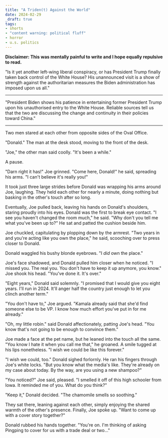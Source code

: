 ```yaml
---
title: "A Triden(t) Against the World"
date: 2024-02-29
_draft: true
tags:
- shorts
- "content warning: political fluff"
- horror
- u.s. politics
---
```


**Disclaimer: This was mentally painful to write and I hope equally repulsive to read.**

"Is it yet another left-wing liberal conspiracy, or has President Trump finally taken back control of the White House? His unannounced visit is a show of strength against the authoritarian measures the Biden administration has imposed upon us all."

<!-- more -->

---

"President Biden shows his patience in entertaining former President Trump upon his unauthorised entry to the White House. Reliable sources tell us that the two are discussing the change and continuity in their policies toward China."

---

Two men stared at each other from opposite sides of the Oval Office.

"Donald." The man at the desk stood, moving to the front of the desk.

"Joe," the other man said coolly. "It's been a while."

A pause. 

"Darn right it has!" Joe grinned. "Come here, Donald!" he said, spreading his arms. "I can't believe it's really you!"

It took just three large strides before Donald was wrapping his arms around Joe, laughing. They held each other for nearly a minute, doing nothing but basking in the other's touch after so long.

Eventually, Joe pulled back, leaving his hands on Donald's shoulders, staring proudly into his eyes. Donald was the first to break eye contact. "I see you haven't changed the room much," he said. "Why don't you tell me what you've been up to?" He sat and patted the cushion beside him.

Joe chuckled, capitulating by plopping down by the armrest. "Two years in and you're acting like you own the place," he said, scooching over to press closer to Donald.

Donald waggled his bushy blonde eyebrows. "I *did* own the place."

Joe's face shadowed, and Donald pulled him closer when he noticed. "I missed you. The real you. You don't have to keep it up anymore, you know." Joe shook his head. "You've done it. It's over."

"Eight years," Donald said solemnly. "I promised that I would give you eight years. I'll run in 2024. It'll anger half the country just enough to let you clinch another term."

"You don't have to," Joe argued. "Kamala already said that she'd find someone else to be VP. I know how much effort you've put in for me already."

"Oh, my little robin." said Donald affectionately, patting Joe's head. "You know that's not going to be enough to convince them."

Joe made a face at the pet name, but he leaned into the touch all the same. "You know I hate it when you call me that," he groaned. A smile tugged at his lips nonetheless. "I wish we could be like this forever."

"I wish we could, too." Donald sighed forlornly. He ran his fingers through Joe's white locks. "But you know what the media's like. They're already on my case about today. By the way, are you using a new shampoo?"

"You noticed?" Joe said, pleased. "I smelled it off of this high schooler from Iowa. It reminded me of you. What do you think?"

"Keep it," Donald decided. "The chamomile smells so soothing."

They sat there, leaning against each other, simply enjoying the shared warmth of the other's presence. Finally, Joe spoke up. "Want to come up with a cover story together?"

Donald rubbed his hands together. "You're on. I'm thinking of asking Pingping to cover for us with a trade deal or two…"
